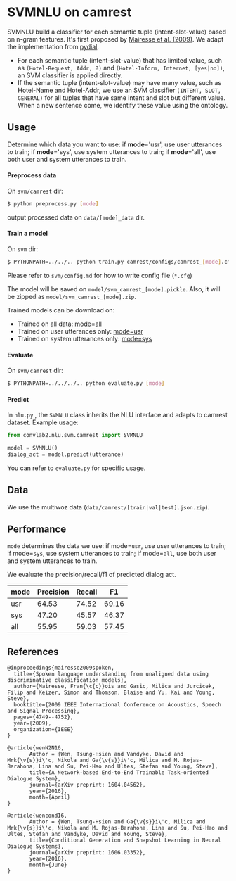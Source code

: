 # SVMNLU on camrest

SVMNLU build a classifier for each semantic tuple (intent-slot-value) based on n-gram features. It's first proposed by [Mairesse et al. (2009)](http://mairesse.s3.amazonaws.com/research/papers/icassp09-final.pdf). We adapt the implementation from [pydial](https://bitbucket.org/dialoguesystems/pydial/src/master/semi/CNetTrain/).

- For each semantic tuple (intent-slot-value) that has limited value, such as `(Hotel-Request, Addr, ?)` and `(Hotel-Inform, Internet, [yes|no])`, an SVM classifier is applied directly.
- If the semantic tuple (intent-slot-value) may have many value, such as Hotel-Name and Hotel-Addr, we use an SVM classifier `(INTENT, SLOT, GENERAL)` for all tuples that have same intent and slot but different value. When a new sentence come, we identify these value using the ontology.

## Usage

Determine which data you want to use: if **mode**='usr', use user utterances to train; if **mode**='sys', use system utterances to train; if **mode**='all', use both user and system utterances to train.

#### Preprocess data

On `svm/camrest` dir:

```sh
$ python preprocess.py [mode]
```

output processed data on `data/[mode]_data` dir.

#### Train a model

On `svm` dir:

```sh
$ PYTHONPATH=../../.. python train.py camrest/configs/camrest_[mode].cfg
```

Please refer to `svm/config.md` for how to write config file (`*.cfg`)

The model will be saved on `model/svm_camrest_[mode].pickle`. Also, it will be zipped as `model/svm_camrest_[mode].zip`.

Trained models can be download on:

- Trained on all data: [mode=all](https://huggingface.co/ConvLab/ConvLab-2_models/resolve/main/svm_camrest_all.zip)
- Trained on user utterances only: [mode=usr](https://huggingface.co/ConvLab/ConvLab-2_models/resolve/main/svm_camrest_usr.zip)
- Trained on system utterances only: [mode=sys](https://huggingface.co/ConvLab/ConvLab-2_models/resolve/main/svm_multiwoz_usr.zip)

#### Evaluate

On `svm/camrest` dir:

```sh
$ PYTHONPATH=../../../.. python evaluate.py [mode]
```

#### Predict

In `nlu.py` , the `SVMNLU` class inherits the NLU interface and adapts to camrest dataset. Example usage:

```python
from convlab2.nlu.svm.camrest import SVMNLU

model = SVMNLU()
dialog_act = model.predict(utterance)
```

You can refer to `evaluate.py` for specific usage.

## Data

We use the multiwoz data (`data/camrest/[train|val|test].json.zip`).

## Performance

`mode` determines the data we use: if mode=`usr`, use user utterances to train; if mode=`sys`, use system utterances to train; if mode=`all`, use both user and system utterances to train.

We evaluate the precision/recall/f1 of predicted dialog act.

| mode | Precision | Recall | F1    |
| ---- | --------- | ------ | ----- |
| usr  | 64.53     | 74.52  | 69.16 |
| sys  | 47.20     | 45.57  | 46.37 |
| all  | 55.95     | 59.03  | 57.45 |

## References

```
@inproceedings{mairesse2009spoken,
  title={Spoken language understanding from unaligned data using discriminative classification models},
  author={Mairesse, Fran{\c{c}}ois and Gasic, Milica and Jurcicek, Filip and Keizer, Simon and Thomson, Blaise and Yu, Kai and Young, Steve},
  booktitle={2009 IEEE International Conference on Acoustics, Speech and Signal Processing},
  pages={4749--4752},
  year={2009},
  organization={IEEE}
}

@article{wenN2N16,
       Author = {Wen, Tsung-Hsien and Vandyke, David and Mrk{\v{s}}i\'c, Nikola and Ga{\v{s}}i\'c, Milica and M. Rojas-Barahona, Lina and Su, Pei-Hao and Ultes, Stefan and Young, Steve},
       title={A Network-based End-to-End Trainable Task-oriented Dialogue System},
       journal={arXiv preprint: 1604.04562},
       year={2016},
       month={April}
}

@article{wencond16,
       Author = {Wen, Tsung-Hsien and Ga{\v{s}}i\'c, Milica and Mrk{\v{s}}i\'c, Nikola and M. Rojas-Barahona, Lina and Su, Pei-Hao and Ultes, Stefan and Vandyke, David and Young, Steve},
       title={Conditional Generation and Snapshot Learning in Neural Dialogue Systems},
       journal={arXiv preprint: 1606.03352},
       year={2016},
       month={June}
}
```
